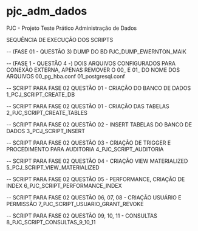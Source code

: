 # pjc_adm_dados
PJC - Projeto Teste Prático Administração de Dados

SEQUÊNCIA DE EXECUÇÃO DOS SCRIPTS

-- (FASE 01 - QUESTÃO 3) DUMP DO BD
PJC_DUMP_EWERNTON_MAIK

-- (FASE 1 - QUESTÃO 4 -) DOIS ARQUIVOS CONFIGURADOS PARA CONEXÃO EXTERNA, APENAS REMOVER O 00_ E 01_ DO NOME DOS ARQUIVOS
00_pg_hba.conf
01_postgresql.conf

-- SCRIPT PARA FASE 02 QUESTÃO 01 - CRIAÇÃO DO BANCO DE DADOS
1_PCJ_SCRIPT_CREATE_DB

-- SCRIPT PARA FASE 02 QUESTÃO 01 - CRIAÇÃO DAS TABELAS
2_PJC_SCRIPT_CREATE_TABLES

-- SCRIPT PARA FASE 02 QUESTÃO 02 - INSERT TABELAS DO BANCO DE DADOS
3_PCJ_SCRIPT_INSERT

-- SCRIPT PARA FASE 02 QUESTÃO 03 - CRIAÇÃO DE TRIGGER E PROCEDIMENTO PARA AUDITORIA
4_PJC_SCRIPT_AUDITORIA

-- SCRIPT PARA FASE 02 QUESTÃO 04 - CRIAÇÃO VIEW MATERIALIZED
5_PCJ_SCRIPT_VIEW_MATERIALIZED

-- SCRIPT PARA FASE 02 QUESTÃO 05 - PERFORMANCE, CRIAÇÃO DE INDEX
6_PJC_SCRIPT_PERFORMANCE_INDEX

-- SCRIPT PARA FASE 02 QUESTÃO 06, 07, 08 - CRIAÇÃO USUÁRIO E PERMISSÃO
7_PJC_SCRIPT_USUARIO_GRANT_REVOKE

-- SCRIPT PARA FASE 02 QUESTÃO 09, 10, 11 - CONSULTAS
8_PJC_SCRIPT_CONSULTAS_9_10_11

